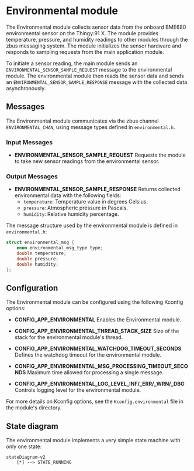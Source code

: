# Environmental module

The Environmental module collects sensor data from the onboard BME680 environmental sensor on the Thingy:91 X.
The module provides temperature, pressure, and humidity readings to other modules through the zbus messaging system. The module initializes the sensor hardware and responds to sampling requests from the main application module.

To initiate a sensor reading, the main module sends an `ENVIRONMENTAL_SENSOR_SAMPLE_REQUEST` message to the environmental module. The environmental module then reads the sensor data and sends an `ENVIRONMENTAL_SENSOR_SAMPLE_RESPONSE` message with the collected data asynchronously.

## Messages

The Environmental module communicates via the zbus channel `ENVIRONMENTAL_CHAN`, using message types defined in `environmental.h`.

### Input Messages

- **ENVIRONMENTAL_SENSOR_SAMPLE_REQUEST**
  Requests the module to take new sensor readings from the environmental sensor.

### Output Messages

- **ENVIRONMENTAL_SENSOR_SAMPLE_RESPONSE**
  Returns collected environmental data with the following fields:
  - `temperature`: Temperature value in degrees Celsius.
  - `pressure`: Atmospheric pressure in Pascals.
  - `humidity`: Relative humidity percentage.

The message structure used by the environmental module is defined in `environmental.h`:

```c
struct environmental_msg {
    enum environmental_msg_type type;
    double temperature;
    double pressure;
    double humidity;
};
```

## Configuration
The Environmental module can be configured using the following Kconfig options:

- **CONFIG_APP_ENVIRONMENTAL**
  Enables the Environmental module.

- **CONFIG_APP_ENVIRONMENTAL_THREAD_STACK_SIZE**
  Size of the stack for the environmental module's thread.

- **CONFIG_APP_ENVIRONMENTAL_WATCHDOG_TIMEOUT_SECONDS**
  Defines the watchdog timeout for the environmental module.

- **CONFIG_APP_ENVIRONMENTAL_MSG_PROCESSING_TIMEOUT_SECONDS**
  Maximum time allowed for processing a single message.

- **CONFIG_APP_ENVIRONMENTAL_LOG_LEVEL_INF/_ERR/_WRN/_DBG**
  Controls logging level for the environmental module.

For more details on Kconfig options, see the `Kconfig.environmental` file in the module's directory.

## State diagram

The environmental module implements a very simple state machine with only one state:

```mermaid
stateDiagram-v2
    [*] --> STATE_RUNNING
```
